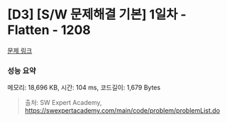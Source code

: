 # [D3] [S/W 문제해결 기본] 1일차 - Flatten - 1208 

[문제 링크](https://swexpertacademy.com/main/code/problem/problemDetail.do?contestProbId=AV139KOaABgCFAYh) 

### 성능 요약

메모리: 18,696 KB, 시간: 104 ms, 코드길이: 1,679 Bytes



> 출처: SW Expert Academy, https://swexpertacademy.com/main/code/problem/problemList.do